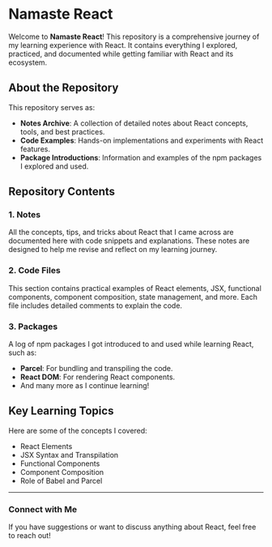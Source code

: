 # Namaste React

Welcome to **Namaste React**! This repository is a comprehensive journey of my learning experience with React. It contains everything I explored, practiced, and documented while getting familiar with React and its ecosystem.

## About the Repository
This repository serves as:

- **Notes Archive**: A collection of detailed notes about React concepts, tools, and best practices.
- **Code Examples**: Hands-on implementations and experiments with React features.
- **Package Introductions**: Information and examples of the npm packages I explored and used.

## Repository Contents

### 1. Notes
All the concepts, tips, and tricks about React that I came across are documented here with code snippets and explanations. These notes are designed to help me revise and reflect on my learning journey.

### 2. Code Files
This section contains practical examples of React elements, JSX, functional components, component composition, state management, and more. Each file includes detailed comments to explain the code.

### 3. Packages
A log of npm packages I got introduced to and used while learning React, such as:
- **Parcel**: For bundling and transpiling the code.
- **React DOM**: For rendering React components.
- And many more as I continue learning!

## Key Learning Topics
Here are some of the concepts I covered:

- React Elements
- JSX Syntax and Transpilation
- Functional Components
- Component Composition
- Role of Babel and Parcel

---

### Connect with Me
If you have suggestions or want to discuss anything about React, feel free to reach out!
